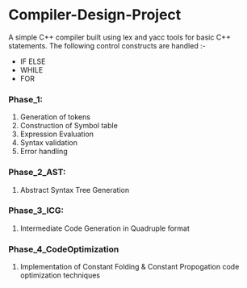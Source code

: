 # Compiler-Design-Project
A simple C++ compiler built using lex and yacc tools for basic C++ statements. The following control constructs are handled :-
- IF ELSE
- WHILE
- FOR 

### Phase_1: 

1. Generation of tokens
2. Construction of Symbol table
3. Expression Evaluation
4. Syntax validation
5. Error handling

### Phase_2_AST:

1. Abstract Syntax Tree Generation 

### Phase_3_ICG:

1. Intermediate Code Generation in Quadruple format

### Phase_4_CodeOptimization

1. Implementation of Constant Folding & Constant Propogation code optimization techniques
